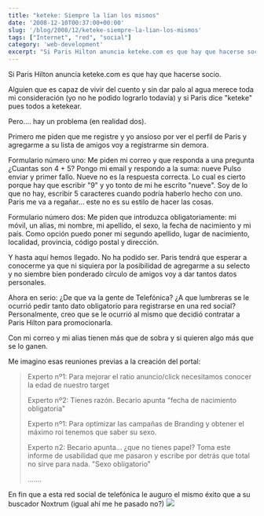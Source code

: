 ```yaml
---
title: "keteke: Siempre la lían los mismos"
date: '2008-12-10T00:37:00+00:00'
slug: '/blog/2008/12/keteke-siempre-la-lian-los-mismos'
tags: ["Internet", "red", "social"]
category: 'web-development'
excerpt: "Si Paris Hilton anuncia keteke.com es que hay que hacerse socio.Alguien que es capaz de vivir del cuento y sin dar palo al agua merece toda mi consideración (yo no he podido lograrlo todavía) y si Pa..."
---
```

Si Paris Hilton anuncia keteke.com es que hay que hacerse socio.

Alguien que es capaz de vivir del cuento y sin dar palo al agua merece toda mi consideración (yo no he podido lograrlo todavía) y si Paris dice "keteke" pues todos a ketekear.

Pero.... hay un problema (en realidad dos).

Primero me piden que me registre y yo ansioso por ver el perfil de Paris y agregarme a su lista de amigos voy a registrarme sin demora.

Formulario número uno: Me piden mi correo y que responda a una pregunta ¿Cuantas son 4 + 5? Pongo mi email y respondo a la suma: nueve Pulso enviar y primer fallo. Nueve no es la respuesta correcta. Lo cual es cierto porque hay que escribir "9" y yo tonto de mi he escrito "nueve". Soy de lo que no hay, escribir 5 caracteres cuando podría haberlo hecho con uno. Paris me va a regañar... este no es su estilo de hacer las cosas.

Formulario número dos: Me piden que introduzca obligatoriamente: mi móvil, un alias, mi nombre, mi apellido, el sexo, la fecha de nacimiento y mi país. Como opción puedo poner mi segundo apellido, lugar de nacimiento, localidad, provincia, código postal y dirección.

Y hasta aquí hemos llegado. No ha podido ser. Paris tendrá que esperar a conocerme ya que ni siquiera por la posibilidad de agregarme a su selecto y no siembre bien ponderado círculo de amigos voy a dar tantos datos personales.

Ahora en serio: ¿De que va la gente de Telefónica? ¿A que lumbreras se le ocurrió pedir tanto dato obligatorio para registrarse en una red social? Personalmente, creo que se le ocurrió al mismo que decidió contratar a Paris Hilton para promocionarla.

Con mi correo y mi alias tienen más que de sobra y si quieren algo más que se lo ganen.

Me imagino esas reuniones previas a la creación del portal:

> Experto nº1: Para mejorar el ratio anuncio/click necesitamos conocer la edad de nuestro target
> 
> Experto nº2: Tienes razón. Becario apunta "fecha de nacimiento obligatoria"
> 
> Experto nº1: Para optimizar las campañas de Branding y obtener el máximo roi tenemos que saber su sexo.
> 
> Experto n2: Becario apunta... ¿que no tienes papel? Toma este informe de usabilidad que me pasaron y escribe por detrás que total no sirve para nada. "Sexo obligatorio"
> 
> .......

En fin que a esta red social de telefónica le auguro el mismo éxito que a su buscador Noxtrum (igual ahí me he pasado no?) ![](/javascripts/fckeditor/editor/images/smiley/msn/wink_smile.gif)

